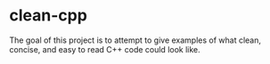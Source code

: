 # clean-cpp

The goal of this project is to attempt to give examples of what clean, concise, and easy to read C++ code could look like.
